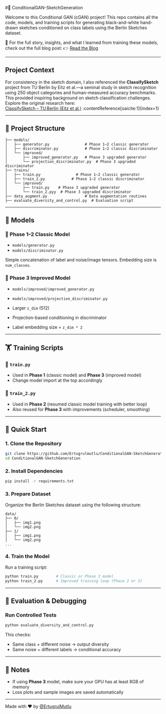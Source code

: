 #🧠 ConditionalGAN-SketchGeneration

Welcome to this Conditional GAN (cGAN) project! This repo contains all the code, models, and training scripts for generating black-and-white hand-drawn sketches conditioned on class labels using the Berlin Sketches dataset.

📖 For the full story, insights, and what I learned from training these models, check out the full blog post:
👉 [Read the Blog](https://dev.to/ertugrulmutlu/a-cgan-story-three-attempts-and-an-incomplete-ending-2a1b)

---

##  Project Context

For consistency in the sketch domain, I also referenced the **ClassifySketch** project from TU Berlin by Eitz et al.—a seminal study in sketch recognition using 250 object categories and human-measured accuracy benchmarks.  
This provided inspiring background on sketch classification challenges. Explore the original research here:  
[ClassifySketch – TU Berlin (Eitz et al.)](/cybertron.cg.tu-berlin.de/eitz/projects/classifysketch) :contentReference[oaicite:1]{index=1}

---
## 📁 Project Structure

```
├── models/
│   ├── generator.py                # Phase 1–2 classic generator
│   ├── discriminator.py            # Phase 1–2 classic discriminator
│   └── improved/
│       ├── improved_generator.py   # Phase 3 upgraded generator
│       └── projection_discriminator.py  # Phase 3 upgraded discriminator
├── trains/
│   ├── train.py                # Phase 1–2 classic generator
│   ├── train_2.py            # Phase 1–2 classic discriminator
│   └── improved/
│       ├── train.py    # Phase 3 upgraded generator
│       └── train_2.pyy  # Phase 3 upgraded discriminator
├── data_augment.py                 # Data augmentation routines
├── evaluate_diversity_and_control.py  # Evaluation script
```

---

## 🧱 Models

### 🔹 Phase 1–2 Classic Model

* `models/generator.py`
* `models/discriminator.py`

Simple concatenation of label and noise/image tensors. Embedding size is `num_classes`.

### 🔹 Phase 3 Improved Model

* `models/improved/improved_generator.py`

* `models/improved/projection_discriminator.py`

* Larger `z_dim` (512)

* Projection-based conditioning in discriminator

* Label embedding size = `z_dim * 2`

---

## 🏋️ Training Scripts

### 🔸 `train.py`

* Used in **Phase 1** (classic model) and **Phase 3** (improved model)
* Change model import at the top accordingly

### 🔸 `train_2.py`

* Used in **Phase 2** (resumed classic model training with better loop)
* Also reused for **Phase 3** with improvements (scheduler, smoothing)

---

## 🚀 Quick Start

### 1. Clone the Repository

```bash
git clone https://github.com/Ertugrulmutlu/ConditionalGAN-SketchGeneration.git
cd ConditionalGAN-SketchGeneration
```

### 2. Install Dependencies

```bash
pip install -r requirements.txt
```

### 3. Prepare Dataset

Organize the Berlin Sketches dataset using the following structure:

```
data/
├── 0/
│   ├── img1.png
│   └── img2.png
├── 1/
│   ├── img1.png
│   └── img2.png
...
```

### 4. Train the Model

Run a training script:

```bash
python train.py        # Classic or Phase 3 model
python train_2.py      # Improved training loop (Phase 2 or 3)
```

---

## 🧪 Evaluation & Debugging

### Run Controlled Tests

```bash
python evaluate_diversity_and_control.py
```

This checks:

* Same class + different noise → output diversity
* Same noise + different labels → conditional accuracy

---

## 📌 Notes

* If using **Phase 3** model, make sure your GPU has at least 8GB of memory
* Loss plots and sample images are saved automatically

---

Made with ❤️ by [@ErtugrulMutlu](https://github.com/Ertugrulmutlu)
